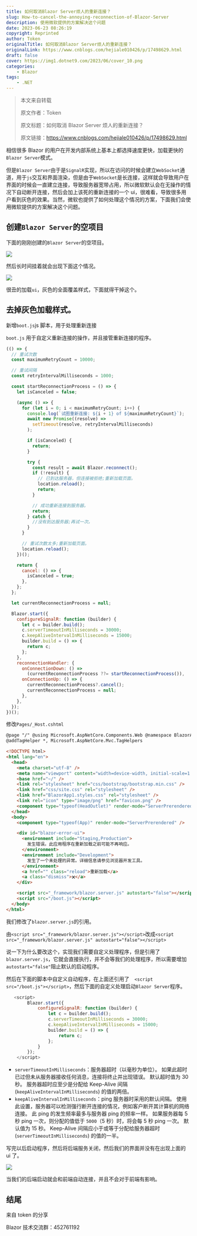 ```yaml
---
title: 如何取消Blazor Server烦人的重新连接？
slug: How-to-cancel-the-annoying-reconnection-of-Blazor-Server
description: 使用微软提供的方案解决这个问题
date: 2023-06-23 08:26:19
copyright: Reprinted
author: Token
originalTitle: 如何取消Blazor Server烦人的重新连接？
originalLink: https://www.cnblogs.com/hejiale010426/p/17498629.html
draft: false
cover: https://img1.dotnet9.com/2023/06/cover_10.png
categories: 
    - Blazor
tags: 
    - .NET
---
```


> 本文来自转载
>
> 原文作者：Token
>
> 原文标题：如何取消 Blazor Server 烦人的重新连接？
>
> 原文链接：https://www.cnblogs.com/hejiale010426/p/17498629.html

相信很多 Blazor 的用户在开发内部系统上基本上都选择速度更快，加载更快的`Blazor Server`模式。

但是`Blazor Server`由于是`SignalR`实现，所以在访问的时候会建立`WebSocket`通道，用于`js`交互和界面渲染，但是由于`WebSocket`是长连接，这样就会导致用户在界面的时候会一直建立连接，导致服务器宽带占用，所以微软默认会在无操作的情况下自动断开连接，然后会加上该死的重新连接的一个 ui，很难看，导致很多用户看到灰色的效果。当然，微软也提供了如何处理这个情况的方案，下面我们会使用微软提供的方案解决这个问题。

## 创建`Blazor Server`的空项目

下面的刚刚创建的`Blazor Server`的空项目。

![](https://img1.dotnet9.com/2023/06/1001.png)

然后长时间挂着就会出现下面这个情况。

![](https://img1.dotnet9.com/2023/06/1002.png)

很丑的加载`ui`，灰色的全面覆盖样式，下面就得干掉这个。

## 去掉灰色加载样式。

新增`boot.js`js 脚本，用于处理重新连接

`boot.js` 用于自定义重新连接的操作，并且接管重新连接的程序。

```js
(() => {
  // 重试次数
  const maximumRetryCount = 10000;

  // 重试间隔
  const retryIntervalMilliseconds = 1000;

  const startReconnectionProcess = () => {
    let isCanceled = false;

    (async () => {
      for (let i = 0; i < maximumRetryCount; i++) {
        console.log(`试图重新连接: ${i + 1} of ${maximumRetryCount}`);
        await new Promise((resolve) =>
          setTimeout(resolve, retryIntervalMilliseconds)
        );

        if (isCanceled) {
          return;
        }

        try {
          const result = await Blazor.reconnect();
          if (!result) {
            // 已到达服务器，但连接被拒绝;重新加载页面。
            location.reload();
            return;
          }

          // 成功重新连接到服务器。
          return;
        } catch {
          //没有到达服务器;再试一次。
        }
      }

      // 重试次数太多;重新加载页面。
      location.reload();
    })();

    return {
      cancel: () => {
        isCanceled = true;
      },
    };
  };

  let currentReconnectionProcess = null;

  Blazor.start({
    configureSignalR: function (builder) {
      let c = builder.build();
      c.serverTimeoutInMilliseconds = 30000;
      c.keepAliveIntervalInMilliseconds = 15000;
      builder.build = () => {
        return c;
      };
    },
    reconnectionHandler: {
      onConnectionDown: () =>
        (currentReconnectionProcess ??= startReconnectionProcess()),
      onConnectionUp: () => {
        currentReconnectionProcess?.cancel();
        currentReconnectionProcess = null;
      },
    },
  });
})();
```

修改`Pages/_Host.cshtml`

```html
@page "/" @using Microsoft.AspNetCore.Components.Web @namespace BlazorApp1.Pages
@addTagHelper *, Microsoft.AspNetCore.Mvc.TagHelpers

<!DOCTYPE html>
<html lang="en">
  <head>
    <meta charset="utf-8" />
    <meta name="viewport" content="width=device-width, initial-scale=1.0" />
    <base href="~/" />
    <link rel="stylesheet" href="css/bootstrap/bootstrap.min.css" />
    <link href="css/site.css" rel="stylesheet" />
    <link href="BlazorApp1.styles.css" rel="stylesheet" />
    <link rel="icon" type="image/png" href="favicon.png" />
    <component type="typeof(HeadOutlet)" render-mode="ServerPrerendered" />
  </head>
  <body>
    <component type="typeof(App)" render-mode="ServerPrerendered" />

    <div id="blazor-error-ui">
      <environment include="Staging,Production">
        发生错误。此应用程序在重新加载之前可能不再响应。
      </environment>
      <environment include="Development">
        发生了一个未处理的异常。详细信息请参见浏览器开发工具。
      </environment>
      <a href="" class="reload">重新加载</a>
      <a class="dismiss">🗙</a>
    </div>

    <script src="_framework/blazor.server.js" autostart="false"></script>
    <script src="/boot.js"></script>
  </body>
</html>
```

我们修改了`blazor.server.js`的引用。

由`<script src="_framework/blazor.server.js"></script>`改成`<script src="_framework/blazor.server.js" autostart="false"></script>`

说一下为什么要改这个，实现我们需要自定义处理程序，但是引用了`blazor.server.js`，它就会直接执行，并不会等我们的处理程序，所以需要增加`autostart="false"`阻止默认的启动程序。

然后在下面的脚本中自定义自动程序，在上面还引用了`  <script src="/boot.js"></script>`，然后下面的自定义处理启动`Blazor Server`程序。

```js
   <script>
        Blazor.start({
            configureSignalR: function (builder) {
                let c = builder.build();
                c.serverTimeoutInMilliseconds = 30000;
                c.keepAliveIntervalInMilliseconds = 15000;
                builder.build = () => {
                    return c;
                };
            }
        });
    </script>
```

- `serverTimeoutInMilliseconds`：服务器超时（以毫秒为单位）。 如果此超时已过但未从服务器接收任何消息，连接将终止并出现错误。 默认超时值为 30 秒。 服务器超时应至少是分配给 Keep-Alive 间隔 (`keepAliveIntervalInMilliseconds`) 的值的两倍。
- `keepAliveIntervalInMilliseconds`：ping 服务器时采用的默认间隔。 使用此设置，服务器可以检测强行断开连接的情况，例如客户断开其计算机的网络连接。 此 ping 的发生频率最多与服务器 ping 的频率一样。 如果服务器每 5 秒 ping 一次，则分配的值低于 `5000`（5 秒）时，将会每 5 秒 ping 一次。 默认值为 15 秒。 Keep-Alive 间隔应小于或等于分配给服务器超时 (`serverTimeoutInMilliseconds`) 的值的一半。

写完以后启动程序，然后将后端服务关闭，然后我们的界面并没有在出现上面的 ui 了。

![](https://img1.dotnet9.com/2023/06/1003.png)

当我们的后端启动就会和前端自动连接，并且不会对于前端有影响。

## 结尾

来自 token 的分享

Blazor 技术交流群：452761192
